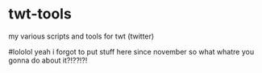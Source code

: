 # twt-tools
my various scripts and tools for twt (twitter)

#lololol
yeah i forgot to put stuff here since november so what
whatre you gonna do about it?!??!?!
